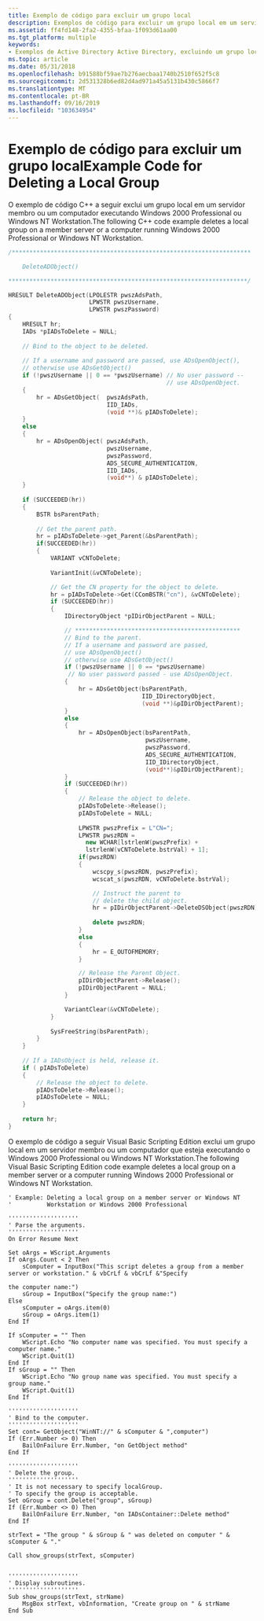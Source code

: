 ```yaml
---
title: Exemplo de código para excluir um grupo local
description: Exemplos de código para excluir um grupo local em um servidor membro ou em um computador que executa o Windows NT Workstation ou o Windows 2000 Professional.
ms.assetid: ff4fd148-2fa2-4355-bfaa-1f093d61aa00
ms.tgt_platform: multiple
keywords:
- Exemplos de Active Directory Active Directory, excluindo um grupo local
ms.topic: article
ms.date: 05/31/2018
ms.openlocfilehash: b91588bf59ae7b276aecbaa1740b2510f652f5c8
ms.sourcegitcommit: 2d531328b6ed82d4ad971a45a5131b430c5866f7
ms.translationtype: MT
ms.contentlocale: pt-BR
ms.lasthandoff: 09/16/2019
ms.locfileid: "103634954"
---
```

# <a name="example-code-for-deleting-a-local-group"></a><span data-ttu-id="1a6f6-104">Exemplo de código para excluir um grupo local</span><span class="sxs-lookup"><span data-stu-id="1a6f6-104">Example Code for Deleting a Local Group</span></span>

<span data-ttu-id="1a6f6-105">O exemplo de código C++ a seguir exclui um grupo local em um servidor membro ou um computador executando Windows 2000 Professional ou Windows NT Workstation.</span><span class="sxs-lookup"><span data-stu-id="1a6f6-105">The following C++ code example deletes a local group on a member server or a computer running Windows 2000 Professional or Windows NT Workstation.</span></span>


```C++
/********************************************************************

    DeleteADObject()

********************************************************************/

HRESULT DeleteADObject(LPOLESTR pwszAdsPath, 
                       LPWSTR pwszUsername, 
                       LPWSTR pwszPassword)
{
    HRESULT hr;
    IADs *pIADsToDelete = NULL;
 
    // Bind to the object to be deleted.
 
    // If a username and password are passed, use ADsOpenObject(), 
    // otherwise use ADsGetObject()
    if (!pwszUsername || 0 == *pwszUsername) // No user password --
                                             // use ADsOpenObject.
    {
        hr = ADsGetObject(  pwszAdsPath, 
                            IID_IADs,
                            (void **)& pIADsToDelete);
    }
    else
    {
        hr = ADsOpenObject( pwszAdsPath, 
                            pwszUsername, 
                            pwszPassword, 
                            ADS_SECURE_AUTHENTICATION,
                            IID_IADs, 
                            (void**) & pIADsToDelete);
    }
 
    if (SUCCEEDED(hr))
    {
        BSTR bsParentPath;
        
        // Get the parent path.
        hr = pIADsToDelete->get_Parent(&bsParentPath); 
        if(SUCCEEDED(hr))
        {
            VARIANT vCNToDelete;
     
            VariantInit(&vCNToDelete);

            // Get the CN property for the object to delete.
            hr = pIADsToDelete->Get(CComBSTR("cn"), &vCNToDelete);
            if (SUCCEEDED(hr))
            {
                IDirectoryObject *pIDirObjectParent = NULL;

                // ***********************************************
                // Bind to the parent.
                // If a username and password are passed,
                // use ADsOpenObject()
                // otherwise use ADsGetObject()
                if (!pwszUsername || 0 == *pwszUsername) 
                 // No user password passed - use ADsOpenObject.
                {
                    hr = ADsGetObject(bsParentPath, 
                                      IID_IDirectoryObject,
                                      (void **)&pIDirObjectParent);
                }
                else
                {
                    hr = ADsOpenObject(bsParentPath, 
                                       pwszUsername, 
                                       pwszPassword, 
                                       ADS_SECURE_AUTHENTICATION,
                                       IID_IDirectoryObject, 
                                       (void**)&pIDirObjectParent);
                }
                if (SUCCEEDED(hr))
                {
                    // Release the object to delete.
                    pIADsToDelete->Release();
                    pIADsToDelete = NULL;
     
                    LPWSTR pwszPrefix = L"CN=";
                    LPWSTR pwszRDN = 
                      new WCHAR[lstrlenW(pwszPrefix) + 
                      lstrlenW(vCNToDelete.bstrVal) + 1];
                    if(pwszRDN)
                    {
                        wcscpy_s(pwszRDN, pwszPrefix);
                        wcscat_s(pwszRDN, vCNToDelete.bstrVal);

                        // Instruct the parent to 
                        // delete the child object.
                        hr = pIDirObjectParent->DeleteDSObject(pwszRDN);
                        
                        delete pwszRDN;
                    }
                    else
                    {
                        hr = E_OUTOFMEMORY;
                    }

                    // Release the Parent Object.
                    pIDirObjectParent->Release();
                    pIDirObjectParent = NULL;
                }

                VariantClear(&vCNToDelete);
            }
            
            SysFreeString(bsParentPath);
        }
    }
    
    // If a IADsObject is held, release it.
    if ( pIADsToDelete)
    {
        // Release the object to delete.
        pIADsToDelete->Release();
        pIADsToDelete = NULL;
    }
 
    return hr;
}
```



<span data-ttu-id="1a6f6-106">O exemplo de código a seguir Visual Basic Scripting Edition exclui um grupo local em um servidor membro ou um computador que esteja executando o Windows 2000 Professional ou Windows NT Workstation.</span><span class="sxs-lookup"><span data-stu-id="1a6f6-106">The following Visual Basic Scripting Edition code example deletes a local group on a member server or a computer running Windows 2000 Professional or Windows NT Workstation.</span></span>


```VB
' Example: Deleting a local group on a member server or Windows NT
'          Workstation or Windows 2000 Professional
 
''''''''''''''''''''
' Parse the arguments.
''''''''''''''''''''
On Error Resume Next
 
Set oArgs = WScript.Arguments
If oArgs.Count < 2 Then
    sComputer = InputBox("This script deletes a group from a member server or workstation." & vbCrLf & vbCrLf &"Specify 
 
the computer name:")
    sGroup = InputBox("Specify the group name:")
Else
    sComputer = oArgs.item(0)
    sGroup = oArgs.item(1)
End If
 
If sComputer = "" Then
    WScript.Echo "No computer name was specified. You must specify a computer name."
    WScript.Quit(1)
End If
If sGroup = "" Then
    WScript.Echo "No group name was specified. You must specify a group name."
    WScript.Quit(1)
End If
 
''''''''''''''''''''
' Bind to the computer.
''''''''''''''''''''
Set cont= GetObject("WinNT://" & sComputer & ",computer")
If (Err.Number <> 0) Then
    BailOnFailure Err.Number, "on GetObject method"
End If
 
''''''''''''''''''''
' Delete the group.
''''''''''''''''''''
' It is not necessary to specify localGroup. 
' To specify the group is acceptable.
Set oGroup = cont.Delete("group", sGroup)
If (Err.Number <> 0) Then
    BailOnFailure Err.Number, "on IADsContainer::Delete method"
End If
 
strText = "The group " & sGroup & " was deleted on computer " & sComputer & "."
 
Call show_groups(strText, sComputer)
 

''''''''''''''''''''
' Display subroutines.
''''''''''''''''''''
Sub show_groups(strText, strName)
    MsgBox strText, vbInformation, "Create group on " & strName
End Sub
```



 

 




